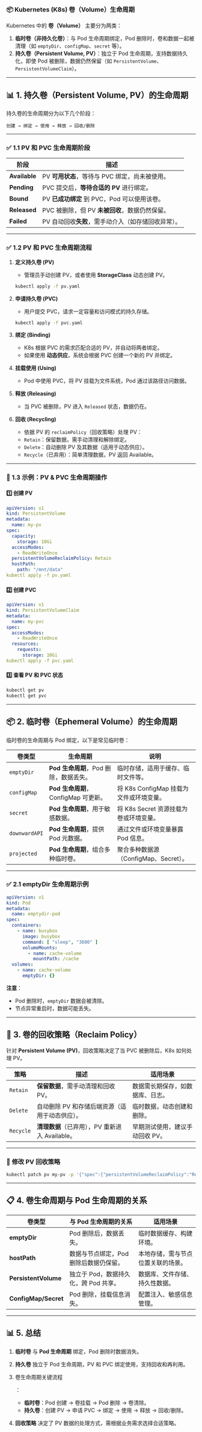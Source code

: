 ### 📦 **Kubernetes (K8s) 卷（Volume）生命周期**

Kubernetes 中的 **卷（Volume）** 主要分为两类：

1. **临时卷（非持久化卷）**：与 Pod 生命周期绑定，Pod 删除时，卷和数据一起被清理（如 `emptyDir`、`configMap`、`secret` 等）。
2. **持久卷（Persistent Volume, PV）**：独立于 Pod 生命周期，支持数据持久化，即使 Pod 被删除，数据仍然保留（如 `PersistentVolume`、`PersistentVolumeClaim`）。

------

## 📊 **1. 持久卷（Persistent Volume, PV）的生命周期**

持久卷的生命周期分为以下几个阶段：

```
创建 → 绑定 → 使用 → 释放 → 回收/删除
```

------

### ✅ **1.1 PV 和 PVC 生命周期阶段**

| **阶段**      | **描述**                                            |
| ------------- | --------------------------------------------------- |
| **Available** | PV **可用状态**，等待与 PVC 绑定，尚未被使用。      |
| **Pending**   | PVC 提交后，**等待合适的 PV** 进行绑定。            |
| **Bound**     | PV **已成功绑定** 到 PVC，Pod 可以使用该卷。        |
| **Released**  | PVC 被删除，但 PV **未被回收**，数据仍然保留。      |
| **Failed**    | PV 自动回收**失败**，需手动介入（如存储回收异常）。 |

------

### ✅ **1.2 PV 和 PVC 生命周期流程**

1. **定义持久卷 (PV)**

   - 管理员手动创建 PV，或者使用 **StorageClass** 动态创建 PV。

   ```bash
   kubectl apply -f pv.yaml
   ```

2. **申请持久卷 (PVC)**

   - 用户提交 PVC，请求一定容量和访问模式的持久存储。

   ```bash
   kubectl apply -f pvc.yaml
   ```

3. **绑定 (Binding)**

   - K8s 根据 PVC 的需求匹配合适的 PV，并自动将两者绑定。
   - 如果使用 **动态供应**，系统会根据 PVC 创建一个新的 PV 并绑定。

4. **挂载使用 (Using)**

   - Pod 中使用 PVC，将 PV 挂载为文件系统，Pod 通过该路径访问数据。

5. **释放 (Releasing)**

   - 当 PVC 被删除，PV 进入 `Released` 状态，数据仍在。

6. **回收 (Recycling)**

   - 依据 PV 的 `reclaimPolicy`（回收策略）处理 PV：
   - `Retain`：保留数据，需手动清理和解除绑定。
   - `Delete`：自动删除 PV 及其数据（适用于动态供应）。
   - `Recycle`（已弃用）：简单清理数据，PV 返回 Available。

------

### 📌 **1.3 示例：PV & PVC 生命周期操作**

#### 1️⃣ **创建 PV**

```yaml
apiVersion: v1
kind: PersistentVolume
metadata:
  name: my-pv
spec:
  capacity:
    storage: 10Gi
  accessModes:
    - ReadWriteOnce
  persistentVolumeReclaimPolicy: Retain
  hostPath:
    path: "/mnt/data"
kubectl apply -f pv.yaml
```

#### 2️⃣ **创建 PVC**

```yaml
apiVersion: v1
kind: PersistentVolumeClaim
metadata:
  name: my-pvc
spec:
  accessModes:
    - ReadWriteOnce
  resources:
    requests:
      storage: 10Gi
kubectl apply -f pvc.yaml
```

#### 3️⃣ **查看 PV 和 PVC 状态**

```bash
kubectl get pv
kubectl get pvc
```

------

## 📦 **2. 临时卷（Ephemeral Volume）的生命周期**

临时卷的生命周期与 Pod 绑定，以下是常见临时卷：

| **卷类型**    | **生命周期**                           | **说明**                                |
| ------------- | -------------------------------------- | --------------------------------------- |
| `emptyDir`    | **Pod 生命周期**，Pod 删除，数据丢失。 | 临时存储，适用于缓存、临时文件等。      |
| `configMap`   | **Pod 生命周期**，ConfigMap 可更新。   | 将 K8s ConfigMap 挂载为文件或环境变量。 |
| `secret`      | **Pod 生命周期**，用于敏感数据。       | 将 K8s Secret 资源挂载为卷或环境变量。  |
| `downwardAPI` | **Pod 生命周期**，提供 Pod 元数据。    | 通过文件或环境变量暴露 Pod 信息。       |
| `projected`   | **Pod 生命周期**，组合多种临时卷。     | 聚合多种数据源（ConfigMap、Secret）。   |

------

### ✅ **2.1 emptyDir 生命周期示例**

```yaml
apiVersion: v1
kind: Pod
metadata:
  name: emptydir-pod
spec:
  containers:
    - name: busybox
      image: busybox
      command: [ "sleep", "3600" ]
      volumeMounts:
        - name: cache-volume
          mountPath: /cache
  volumes:
    - name: cache-volume
      emptyDir: {}
```

**注意**：

- Pod 删除时，`emptyDir` 数据会被清除。
- 节点异常重启时，数据可能丢失。

------

## 🔄 **3. 卷的回收策略（Reclaim Policy）**

针对 **Persistent Volume (PV)**，回收策略决定了当 PVC 被删除后，K8s 如何处理 PV。

| **策略**  | **描述**                                        | **适用场景**                     |
| --------- | ----------------------------------------------- | -------------------------------- |
| `Retain`  | **保留数据**，需手动清理和回收 PV。             | 数据需长期保存，如数据库、日志。 |
| `Delete`  | 自动删除 PV 和存储后端资源（适用于动态供应）。  | 临时数据，动态创建和删除。       |
| `Recycle` | **清理数据**（已弃用），PV 重新进入 Available。 | 早期测试使用，建议手动回收 PV。  |

------

### 📌 **修改 PV 回收策略**

```bash
kubectl patch pv my-pv -p '{"spec":{"persistentVolumeReclaimPolicy":"Retain"}}'
```

------

## 📋 **4. 卷生命周期与 Pod 生命周期的关系**

| **卷类型**           | **与 Pod 生命周期的关系**              | **适用场景**                       |
| -------------------- | -------------------------------------- | ---------------------------------- |
| **emptyDir**         | Pod 删除后，数据丢失。                 | 临时数据缓存、构建环境。           |
| **hostPath**         | 数据与节点绑定，Pod 删除后数据仍保留。 | 本地存储，需与节点位置关联的场景。 |
| **PersistentVolume** | 独立于 Pod，数据持久化，跨 Pod 共享。  | 数据库、文件存储、持久性数据。     |
| **ConfigMap/Secret** | Pod 删除，挂载信息消失。               | 配置注入、敏感信息管理。           |

------

## 📊 **5. 总结**

1. **临时卷** 与 **Pod 生命周期** 绑定，Pod 删除时数据消失。

2. **持久卷** 独立于 Pod 生命周期，PV 和 PVC 绑定使用，支持回收和再利用。

3. 卷生命周期关键流程

   ：

   - **临时卷**：Pod 创建 → 卷挂载 → Pod 删除 → 卷清除。
   - **持久卷**：创建 PV → 申请 PVC → 绑定 → 使用 → 释放 → 回收/删除。

4. **回收策略** 决定了 PV 数据的处理方式，需根据业务需求选择合适策略。

